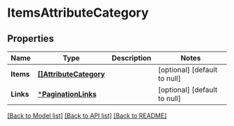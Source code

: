 # ItemsAttributeCategory

## Properties
Name | Type | Description | Notes
------------ | ------------- | ------------- | -------------
**Items** | [**[]AttributeCategory**](AttributeCategory.md) |  | [optional] [default to null]
**Links** | [***PaginationLinks**](PaginationLinks.md) |  | [optional] [default to null]

[[Back to Model list]](../README.md#documentation-for-models) [[Back to API list]](../README.md#documentation-for-api-endpoints) [[Back to README]](../README.md)


